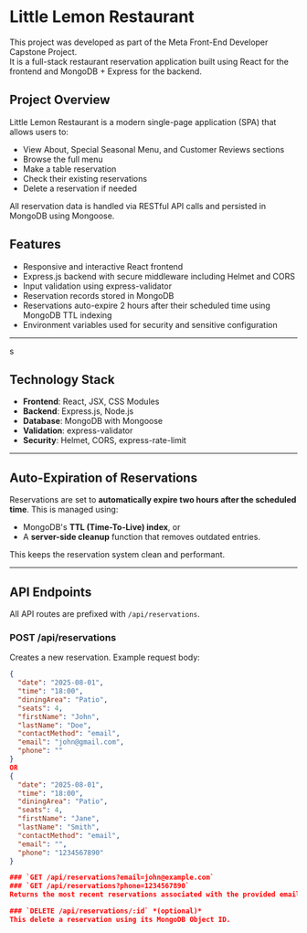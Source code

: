 # Little Lemon Restaurant

This project was developed as part of the Meta Front-End Developer Capstone Project.  
It is a full-stack restaurant reservation application built using React for the frontend and MongoDB + Express for the backend.

## Project Overview

Little Lemon Restaurant is a modern single-page application (SPA) that allows users to:

- View About, Special Seasonal Menu, and Customer Reviews sections
- Browse the full menu
- Make a table reservation
- Check their existing reservations
- Delete a reservation if needed

All reservation data is handled via RESTful API calls and persisted in MongoDB using Mongoose.

## Features

- Responsive and interactive React frontend
- Express.js backend with secure middleware including Helmet and CORS
- Input validation using express-validator
- Reservation records stored in MongoDB
- Reservations auto-expire 2 hours after their scheduled time using MongoDB TTL indexing
- Environment variables used for security and sensitive configuration

---
s
## Technology Stack

- **Frontend**: React, JSX, CSS Modules
- **Backend**: Express.js, Node.js
- **Database**: MongoDB with Mongoose
- **Validation**: express-validator
- **Security**: Helmet, CORS, express-rate-limit

---

## Auto-Expiration of Reservations

Reservations are set to **automatically expire two hours after the scheduled time**. This is managed using:

- MongoDB's **TTL (Time-To-Live) index**, or
- A **server-side cleanup** function that removes outdated entries.

This keeps the reservation system clean and performant.

---

## API Endpoints

All API routes are prefixed with `/api/reservations`.

### POST /api/reservations

Creates a new reservation.
Example request body:

```json
{
  "date": "2025-08-01",
  "time": "18:00",
  "diningArea": "Patio",
  "seats": 4,
  "firstName": "John",
  "lastName": "Doe",
  "contactMethod": "email",
  "email": "john@gmail.com",
  "phone": ""
}
OR
{
  "date": "2025-08-01",
  "time": "18:00",
  "diningArea": "Patio",
  "seats": 4,
  "firstName": "Jane",
  "lastName": "Smith",
  "contactMethod": "email",
  "email": "",
  "phone": "1234567890"
}

### `GET /api/reservations?email=john@example.com`  
### `GET /api/reservations?phone=1234567890`  
Returns the most recent reservations associated with the provided email or phone number (up to 10 entries).

### `DELETE /api/reservations/:id` *(optional)*  
This delete a reservation using its MongoDB Object ID.
